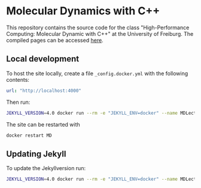 # Molecular Dynamics with C++

This repository contains the source code for the class "High-Performance Computing: Molecular Dynamic with C++" at the University of Freiburg. The compiled pages can be accessed [here](https://imtek-simulation.github.io/MolecularDynamics/).

## Local development

To host the site locally, create a file `_config.docker.yml` with the following contents:
```yaml
url: "http://localhost:4000"
```

Then run:
```bash
JEKYLL_VERSION=4.0 docker run --rm -e "JEKYLL_ENV=docker" --name MDLecture --volume="$PWD:/srv/jekyll" -p 4000:4000 -it jekyll/jekyll jekyll serve --config _config.yml,_config.docker.yml
```

The site can be restarted with
```bash
docker restart MD
```

## Updating Jekyll

To update the Jekyllversion run:
```bash
JEKYLL_VERSION=4.0 docker run --rm -e "JEKYLL_ENV=docker" --name MDLecture --volume="$PWD:/srv/jekyll" -p 4000:4000 -it jekyll/jekyll bundle update github-pages
```